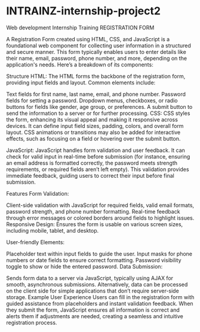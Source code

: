 # INTRAINZ-internship-project2
Web development Internship Training
REGISTRATION FORM

A Registration Form created using HTML, CSS, and JavaScript is a foundational web component for collecting user information in a structured and secure manner. This form typically enables users to enter details like their name, email, password, phone number, and more, depending on the application's needs. Here’s a breakdown of its components:

Structure
HTML: The HTML forms the backbone of the registration form, providing input fields and layout. Common elements include:

Text fields for first name, last name, email, and phone number.
Password fields for setting a password.
Dropdown menus, checkboxes, or radio buttons for fields like gender, age group, or preferences.
A submit button to send the information to a server or for further processing.
CSS: CSS styles the form, enhancing its visual appeal and making it responsive across devices. It can define input field sizes, padding, colors, and overall form layout. CSS animations or transitions may also be added for interactive effects, such as focusing on a field or hovering over the submit button.

JavaScript: JavaScript handles form validation and user feedback. It can check for valid input in real-time before submission (for instance, ensuring an email address is formatted correctly, the password meets strength requirements, or required fields aren’t left empty). This validation provides immediate feedback, guiding users to correct their input before final submission.

Features
Form Validation:

Client-side validation with JavaScript for required fields, valid email formats, password strength, and phone number formatting.
Real-time feedback through error messages or colored borders around fields to highlight issues.
Responsive Design: Ensures the form is usable on various screen sizes, including mobile, tablet, and desktop.

User-friendly Elements:

Placeholder text within input fields to guide the user.
Input masks for phone numbers or date fields to ensure correct formatting.
Password visibility toggle to show or hide the entered password.
Data Submission:

Sends form data to a server via JavaScript, typically using AJAX for smooth, asynchronous submissions.
Alternatively, data can be processed on the client side for simple applications that don’t require server-side storage.
Example User Experience
Users can fill in the registration form with guided assistance from placeholders and instant validation feedback. When they submit the form, JavaScript ensures all information is correct and alerts them if adjustments are needed, creating a seamless and intuitive registration process.
